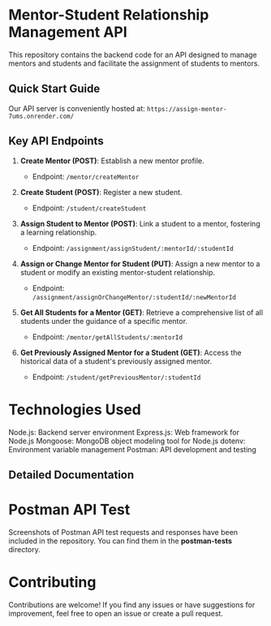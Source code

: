 # Mentor-Student Relationship Management API

This repository contains the backend code for an API designed to manage mentors and students and facilitate the assignment of students to mentors.

## Quick Start Guide

Our API server is conveniently hosted at: `https://assign-mentor-7ums.onrender.com/`

## Key API Endpoints

1. **Create Mentor (POST)**: Establish a new mentor profile.
   - Endpoint: `/mentor/createMentor`

2. **Create Student (POST)**: Register a new student.
   - Endpoint: `/student/createStudent`

3. **Assign Student to Mentor (POST)**: Link a student to a mentor, fostering a learning relationship.
   - Endpoint: `/assignment/assignStudent/:mentorId/:studentId`

4. **Assign or Change Mentor for Student (PUT)**: Assign a new mentor to a student or modify an existing mentor-student relationship.
   - Endpoint: `/assignment/assignOrChangeMentor/:studentId/:newMentorId`

5. **Get All Students for a Mentor (GET)**: Retrieve a comprehensive list of all students under the guidance of a specific mentor.
   - Endpoint: `/mentor/getAllStudents/:mentorId`

6. **Get Previously Assigned Mentor for a Student (GET)**: Access the historical data of a student's previously assigned mentor.
   - Endpoint: `/student/getPreviousMentor/:studentId`

# Technologies Used
Node.js: Backend server environment
Express.js: Web framework for Node.js
Mongoose: MongoDB object modeling tool for Node.js
dotenv: Environment variable management
Postman: API development and testing

## Detailed Documentation

# Postman API Test
Screenshots of Postman API test requests and responses have been included in the repository. You can find them in the **postman-tests** directory.

# Contributing
Contributions are welcome! If you find any issues or have suggestions for improvement, feel free to open an issue or create a pull request.


